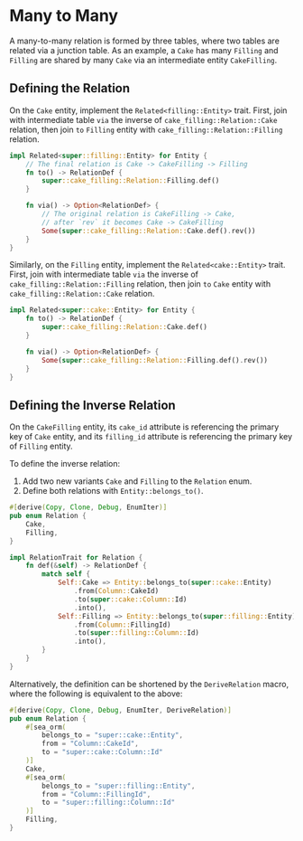 # Many to Many

A many-to-many relation is formed by three tables, where two tables are related via a junction table. As an example, a `Cake` has many `Filling` and `Filling` are shared by many `Cake` via an intermediate entity `CakeFilling`.

## Defining the Relation

On the `Cake` entity, implement the `Related<filling::Entity>` trait. First, join with intermediate table `via` the inverse of `cake_filling::Relation::Cake` relation, then join `to` `Filling` entity  with `cake_filling::Relation::Filling` relation.

```rust {4,10} title="entity/cake.rs"
impl Related<super::filling::Entity> for Entity {
    // The final relation is Cake -> CakeFilling -> Filling
    fn to() -> RelationDef {
        super::cake_filling::Relation::Filling.def()
    }

    fn via() -> Option<RelationDef> {
        // The original relation is CakeFilling -> Cake,
        // after `rev` it becomes Cake -> CakeFilling
        Some(super::cake_filling::Relation::Cake.def().rev())
    }
}
```

Similarly, on the `Filling` entity, implement the `Related<cake::Entity>` trait. First, join with intermediate table `via` the inverse of `cake_filling::Relation::Filling` relation, then join `to` `Cake` entity  with `cake_filling::Relation::Cake` relation.

```rust {3,7} title="entity/filling.rs"
impl Related<super::cake::Entity> for Entity {
    fn to() -> RelationDef {
        super::cake_filling::Relation::Cake.def()
    }

    fn via() -> Option<RelationDef> {
        Some(super::cake_filling::Relation::Filling.def().rev())
    }
}
```

## Defining the Inverse Relation

On the `CakeFilling` entity, its `cake_id` attribute is referencing the primary key of `Cake` entity, and its `filling_id` attribute is referencing the primary key of `Filling` entity.

To define the inverse relation:
1. Add two new variants `Cake` and `Filling` to the `Relation` enum.
1. Define both relations with `Entity::belongs_to()`.

```rust title="entity/cake_filling.rs"
#[derive(Copy, Clone, Debug, EnumIter)]
pub enum Relation {
    Cake,
    Filling,
}

impl RelationTrait for Relation {
    fn def(&self) -> RelationDef {
        match self {
            Self::Cake => Entity::belongs_to(super::cake::Entity)
                .from(Column::CakeId)
                .to(super::cake::Column::Id)
                .into(),
            Self::Filling => Entity::belongs_to(super::filling::Entity)
                .from(Column::FillingId)
                .to(super::filling::Column::Id)
                .into(),
        }
    }
}
```

Alternatively, the definition can be shortened by the `DeriveRelation` macro,
where the following is equivalent to the above:

```rust
#[derive(Copy, Clone, Debug, EnumIter, DeriveRelation)]
pub enum Relation {
    #[sea_orm(
        belongs_to = "super::cake::Entity",
        from = "Column::CakeId",
        to = "super::cake::Column::Id"
    )]
    Cake,
    #[sea_orm(
        belongs_to = "super::filling::Entity",
        from = "Column::FillingId",
        to = "super::filling::Column::Id"
    )]
    Filling,
}
```